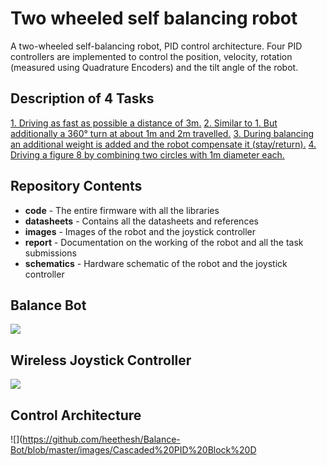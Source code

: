 # Two wheeled self balancing robot

A two-wheeled self-balancing robot, PID control architecture. Four PID controllers are implemented to control the position, velocity, rotation (measured using Quadrature Encoders) and the tilt angle of the robot. 

## Description of 4 Tasks 
[1. Driving as fast as possible a distance of 3m.](https://youtu.be/GVCfIpjXQpA)
[2. Similar to 1. But additionally a 360° turn at about 1m and 2m travelled.](https://youtu.be/I-p1T8EGFV4)
[3. During balancing an additional weight is added and the robot compensate it (stay/return).](https://youtu.be/bfeMjUOOEl0)
[4. Driving a figure 8 by combining two circles with 1m diameter each.](https://youtu.be/K3pilkZ1mBU)

## Repository Contents
- **code** - The entire firmware with all the libraries
- **datasheets** - Contains all the datasheets and references
- **images** - Images of the robot and the joystick controller
- **report** - Documentation on the working of the robot and all the task submissions
- **schematics** - Hardware schematic of the robot and the joystick controller

## Balance Bot
![](https://github.com/heethesh/Balance-Bot/blob/master/images/Balance%20Bot%20Components.jpg)

## Wireless Joystick Controller
![](https://github.com/heethesh/Balance-Bot/blob/master/images/Wireless%20Joystick%20Controller.jpg)

## Control Architecture
![](https://github.com/heethesh/Balance-Bot/blob/master/images/Cascaded%20PID%20Block%20D
